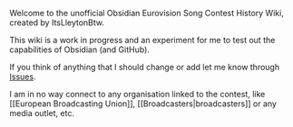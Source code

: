 Welcome to the unofficial Obsidian Eurovision Song Contest History Wiki, created by ItsLleytonBtw.

This wiki is a work in progress and an experiment for me to test out the capabilities of Obsidian (and GitHub).

If you think of anything that I should change or add let me know through [Issues](https://github.com/ItsLleytonBtw/The-Eurovision-History-Wiki/issues/new).

I am in no way connect to any organisation linked to the contest, like [[European Broadcasting Union]], [[Broadcasters|broadcasters]] or any media outlet, etc.
